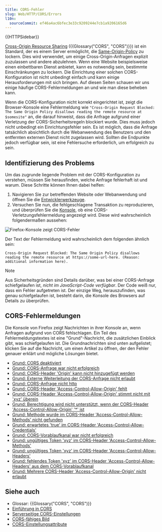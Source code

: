 ```yaml
---
title: CORS-Fehler
slug: Web/HTTP/CORS/Errors
l10n:
  sourceCommit: ef46a4ac6bfec3e33c9209244e7cb1a9206165d6
---
```


{{HTTPSidebar}}

[Cross-Origin Resource Sharing](/de/docs/Web/HTTP/CORS) ({{Glossary("CORS", "CORS")}}) ist ein Standard, der es einem Server ermöglicht, die [Same-Origin-Policy](/de/docs/Web/Security/Same-origin_policy) zu lockern. Dies wird verwendet, um einige Cross-Origin-Anfragen explizit zuzulassen und andere abzulehnen. Wenn eine Website beispielsweise einen einbettbaren Dienst anbietet, kann es notwendig sein, bestimmte Einschränkungen zu lockern. Die Einrichtung einer solchen CORS-Konfiguration ist nicht unbedingt einfach und kann einige Herausforderungen mit sich bringen. Auf diesen Seiten schauen wir uns einige häufige CORS-Fehlermeldungen an und wie man diese beheben kann.

Wenn die CORS-Konfiguration nicht korrekt eingerichtet ist, zeigt die Browser-Konsole eine Fehlermeldung wie `"Cross-Origin Request Blocked: The Same Origin Policy disallows reading the remote resource at $somesite"` an, die darauf hinweist, dass die Anfrage aufgrund einer Verletzung der CORS-Sicherheitsregeln blockiert wurde. Dies muss jedoch nicht unbedingt ein Einrichtungsfehler sein. Es ist möglich, dass die Anfrage tatsächlich absichtlich durch die Webanwendung des Benutzers und den entfernten externen Dienst nicht zugelassen wird. Sollten die Endpunkte jedoch verfügbar sein, ist eine Fehlersuche erforderlich, um erfolgreich zu sein.

## Identifizierung des Problems

Um das zugrunde liegende Problem mit der CORS-Konfiguration zu verstehen, müssen Sie herausfinden, welche Anfrage fehlerhaft ist und warum. Diese Schritte können Ihnen dabei helfen:

1. Navigieren Sie zur betreffenden Website oder Webanwendung und öffnen Sie die [Entwicklerwerkzeuge](https://firefox-source-docs.mozilla.org/devtools-user/index.html).
2. Versuchen Sie nun, die fehlgeschlagene Transaktion zu reproduzieren, und überprüfen Sie die [Konsole](https://firefox-source-docs.mozilla.org/devtools-user/web_console/index.html), ob eine CORS-Verletzungsfehlermeldung angezeigt wird. Diese wird wahrscheinlich folgendermaßen aussehen:

![Firefox-Konsole zeigt CORS-Fehler](cors-error2.png)

Der Text der Fehlermeldung wird wahrscheinlich dem folgenden ähnlich sein:

```plain
Cross-Origin Request Blocked: The Same Origin Policy disallows
reading the remote resource at https://some-url-here. (Reason:
additional information here).
```

> [!NOTE]
> Aus Sicherheitsgründen sind Details darüber, was bei einer CORS-Anfrage schiefgelaufen ist, _nicht im JavaScript-Code verfügbar_. Der Code weiß nur, dass ein Fehler aufgetreten ist. Der einzige Weg, herauszufinden, was genau schiefgelaufen ist, besteht darin, die Konsole des Browsers auf Details zu überprüfen.

## CORS-Fehlermeldungen

Die Konsole von Firefox zeigt Nachrichten in ihrer Konsole an, wenn Anfragen aufgrund von CORS fehlschlagen. Ein Teil des Fehlermeldungstextes ist eine "Grund"-Nachricht, die zusätzlichen Einblick gibt, was schiefgelaufen ist. Die Grundnachrichten sind unten aufgelistet; klicken Sie auf die Nachricht, um einen Artikel zu öffnen, der den Fehler genauer erklärt und mögliche Lösungen bietet.

- [Grund: CORS deaktiviert](/de/docs/Web/HTTP/CORS/Errors/CORSDisabled)
- [Grund: CORS-Anfrage war nicht erfolgreich](/de/docs/Web/HTTP/CORS/Errors/CORSDidNotSucceed)
- [Grund: CORS-Header 'Origin' kann nicht hinzugefügt werden](/de/docs/Web/HTTP/CORS/Errors/CORSOriginHeaderNotAdded)
- [Grund: Externe Weiterleitung der CORS-Anfrage nicht erlaubt](/de/docs/Web/HTTP/CORS/Errors/CORSExternalRedirectNotAllowed)
- [Grund: CORS-Anfrage nicht http](/de/docs/Web/HTTP/CORS/Errors/CORSRequestNotHttp)
- [Grund: CORS-Header 'Access-Control-Allow-Origin' fehlt](/de/docs/Web/HTTP/CORS/Errors/CORSMissingAllowOrigin)
- [Grund: CORS-Header 'Access-Control-Allow-Origin' stimmt nicht mit 'xyz' überein](/de/docs/Web/HTTP/CORS/Errors/CORSAllowOriginNotMatchingOrigin)
- [Grund: Berechtigung wird nicht unterstützt, wenn der CORS-Header 'Access-Control-Allow-Origin' '\*' ist](/de/docs/Web/HTTP/CORS/Errors/CORSNotSupportingCredentials)
- [Grund: Methode wurde im CORS-Header 'Access-Control-Allow-Methods' nicht gefunden](/de/docs/Web/HTTP/CORS/Errors/CORSMethodNotFound)
- [Grund: erwartetes 'true' im CORS-Header 'Access-Control-Allow-Credentials'](/de/docs/Web/HTTP/CORS/Errors/CORSMIssingAllowCredentials)
- [Grund: CORS-Vorablaufkanal war nicht erfolgreich](/de/docs/Web/HTTP/CORS/Errors/CORSPreflightDidNotSucceed)
- [Grund: ungültiges Token 'xyz' im CORS-Header 'Access-Control-Allow-Methods'](/de/docs/Web/HTTP/CORS/Errors/CORSInvalidAllowMethod)
- [Grund: ungültiges Token 'xyz' im CORS-Header 'Access-Control-Allow-Headers'](/de/docs/Web/HTTP/CORS/Errors/CORSInvalidAllowHeader)
- [Grund: fehlendes Token 'xyz' im CORS-Header 'Access-Control-Allow-Headers' aus dem CORS-Vorablaufkanal](/de/docs/Web/HTTP/CORS/Errors/CORSMissingAllowHeaderFromPreflight)
- [Grund: Mehrere CORS-Header 'Access-Control-Allow-Origin' nicht erlaubt](/de/docs/Web/HTTP/CORS/Errors/CORSMultipleAllowOriginNotAllowed)

## Siehe auch

- Glossar: {{Glossary("CORS", "CORS")}}
- [Einführung in CORS](/de/docs/Web/HTTP/CORS)
- [Serverseitige CORS-Einstellungen](/de/docs/Web/HTTP/CORS)
- [CORS-fähiges Bild](/de/docs/Web/HTML/CORS_enabled_image)
- [CORS-Einstellungsattribute](/de/docs/Web/HTML/Attributes/crossorigin)
